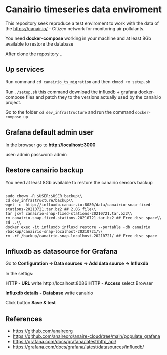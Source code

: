# Canairio timeseries data enviroment

This repository seek reproduce a test enviroment to work with the data of the https://canair.io/ - Citizen network for monitoring air pollulants.

You need **docker-compose** working in your machine and at least 8Gb available to restore the database

After clone the repository ..

## Up services
Run command ``cd canairio_ts_migration``
and then ``chmod +x setup.sh``

Run ``./setup.sh`` this command download the influxdb + grafana docker-compose files and patch they to the versions actually used by the canair.io project.

Go to the folder ``cd dev_infrastructure`` and run the command ``docker-compose up``

## Grafana default admin user
In the browser go to **http://localhost:3000**

user: admin
password: admin

## Restore canairio backup

You need at least 8Gb available to restore the canairio sensors backup

<code>
sudo chown -R $USER:$USER backup\\
cd dev_infrastructure/backup\\
wget -c  http://influxdb.canair.io:8080/data/canairio-snap-fixed-stations-20210721.tar.bz2 ## 2,0G file\\
tar jxvf canairio-snap-fixed-stations-20210721.tar.bz2\\
rm canairio-snap-fixed-stations-20210721.tar.bz2 ## Free disc space\\
cd ..\\
docker exec -it influxdb influxd restore --portable -db canairio /backup/canairio-snap-localhost-20210721/\\
rm -rf /backup/canairio-snap-localhost-20210721/ ## Free disc space
</code>

## Influxdb as datasource for Grafana

Go to **Configuration -> Data sources -> Add data source -> Influxdb**

In the settigs: 

**HTTP - URL** write http://localhost:8086
**HTTP - Access** select Browser

**Influxdb details - Database** write canairio

Click button **Save & test**

## References
- https://github.com/anaireorg
- https://github.com/anaireorg/anaire-cloud/tree/main/populate_grafana
- https://grafana.com/docs/grafana/latest/http_api/
- https://grafana.com/docs/grafana/latest/datasources/influxdb/

